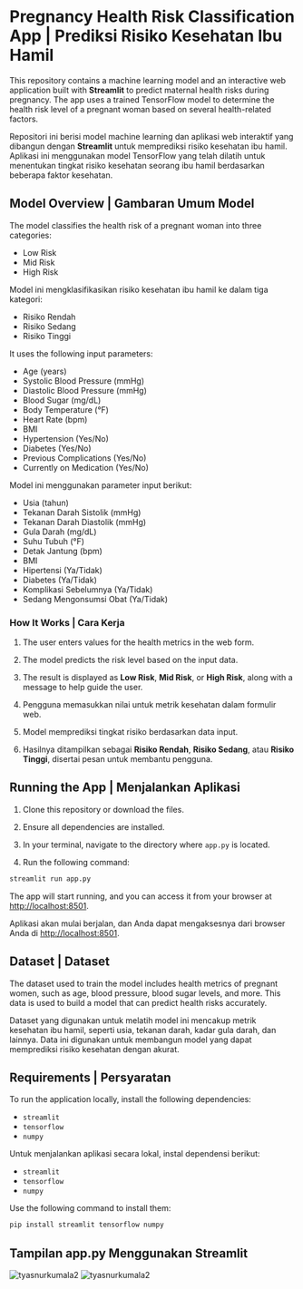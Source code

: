
# Pregnancy Health Risk Classification App | Prediksi Risiko Kesehatan Ibu Hamil

This repository contains a machine learning model and an interactive web application built with **Streamlit** to predict maternal health risks during pregnancy. The app uses a trained TensorFlow model to determine the health risk level of a pregnant woman based on several health-related factors.

Repositori ini berisi model machine learning dan aplikasi web interaktif yang dibangun dengan **Streamlit** untuk memprediksi risiko kesehatan ibu hamil. Aplikasi ini menggunakan model TensorFlow yang telah dilatih untuk menentukan tingkat risiko kesehatan seorang ibu hamil berdasarkan beberapa faktor kesehatan.

## Model Overview | Gambaran Umum Model
The model classifies the health risk of a pregnant woman into three categories:
- Low Risk
- Mid Risk
- High Risk

Model ini mengklasifikasikan risiko kesehatan ibu hamil ke dalam tiga kategori:
- Risiko Rendah
- Risiko Sedang
- Risiko Tinggi

It uses the following input parameters:
- Age (years)
- Systolic Blood Pressure (mmHg)
- Diastolic Blood Pressure (mmHg)
- Blood Sugar (mg/dL)
- Body Temperature (°F)
- Heart Rate (bpm)
- BMI
- Hypertension (Yes/No)
- Diabetes (Yes/No)
- Previous Complications (Yes/No)
- Currently on Medication (Yes/No)

Model ini menggunakan parameter input berikut:
- Usia (tahun)
- Tekanan Darah Sistolik (mmHg)
- Tekanan Darah Diastolik (mmHg)
- Gula Darah (mg/dL)
- Suhu Tubuh (°F)
- Detak Jantung (bpm)
- BMI
- Hipertensi (Ya/Tidak)
- Diabetes (Ya/Tidak)
- Komplikasi Sebelumnya (Ya/Tidak)
- Sedang Mengonsumsi Obat (Ya/Tidak)

### How It Works | Cara Kerja
1. The user enters values for the health metrics in the web form.
2. The model predicts the risk level based on the input data.
3. The result is displayed as **Low Risk**, **Mid Risk**, or **High Risk**, along with a message to help guide the user.

1. Pengguna memasukkan nilai untuk metrik kesehatan dalam formulir web.
2. Model memprediksi tingkat risiko berdasarkan data input.
3. Hasilnya ditampilkan sebagai **Risiko Rendah**, **Risiko Sedang**, atau **Risiko Tinggi**, disertai pesan untuk membantu pengguna.

## Running the App | Menjalankan Aplikasi

1. Clone this repository or download the files.

2. Ensure all dependencies are installed.

3. In your terminal, navigate to the directory where `app.py` is located.

4. Run the following command:

```bash
streamlit run app.py
```

The app will start running, and you can access it from your browser at [http://localhost:8501](http://localhost:8501).

Aplikasi akan mulai berjalan, dan Anda dapat mengaksesnya dari browser Anda di [http://localhost:8501](http://localhost:8501).

## Dataset | Dataset

The dataset used to train the model includes health metrics of pregnant women, such as age, blood pressure, blood sugar levels, and more. This data is used to build a model that can predict health risks accurately.

Dataset yang digunakan untuk melatih model ini mencakup metrik kesehatan ibu hamil, seperti usia, tekanan darah, kadar gula darah, dan lainnya. Data ini digunakan untuk membangun model yang dapat memprediksi risiko kesehatan dengan akurat.

## Requirements | Persyaratan
To run the application locally, install the following dependencies:
- `streamlit`
- `tensorflow`
- `numpy`

Untuk menjalankan aplikasi secara lokal, instal dependensi berikut:
- `streamlit`
- `tensorflow`
- `numpy`

Use the following command to install them:

```bash
pip install streamlit tensorflow numpy
```
## Tampilan app.py Menggunakan Streamlit

![tyasnurkumala2](.img/satu.png)
![tyasnurkumala2](.img/dua.png)

